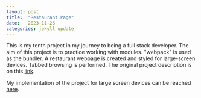 ```yaml
---
layout: post
title:  "Restaurant Page"
date:   2023-11-26
categories: jekyll update
---
```

This is my tenth project in my journey to being a full stack developer. The aim of this project is to practice working with modules. "webpack" is used as the bundler. A restaurant webpage is created and styled for large-screen devices. Tabbed browsing is performed. The original project description is on this [link][Odin-link]. 

My implementation of the project for large screen devices can be reached [here][My-implementation]. 

[Odin-link]: https://www.theodinproject.com/lessons/node-path-javascript-restaurant-page
[My-implementation]: https://saffetgokcensenfullstackdev.github.io/odin_restaurant_page_project/ 
